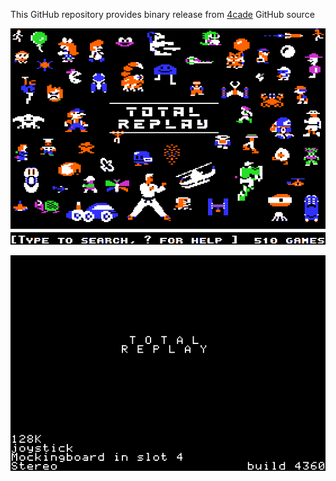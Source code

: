This GitHub repository provides binary release from [4cade](https://github.com/a2-4am/4cade) GitHub source

![Total Replay Cover Image](https://github.com/appleiifanclub/a2-4am_4cade_bin/blob/431f3bbb1d0c32b24a4d44d1fb52ed401896beb6/image/Total%20Replay%20cover.png?raw=true)

![Total Replay build 4360](https://github.com/appleiifanclub/a2-4am_4cade_bin/blob/b52da5411ed184de52be71923fae935b86919b13/image/Total%20Replay%20build%204360.png?raw=true)
